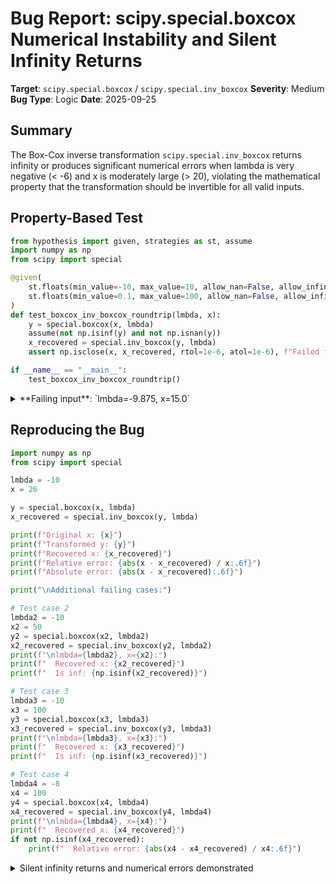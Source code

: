# Bug Report: scipy.special.boxcox Numerical Instability and Silent Infinity Returns

**Target**: `scipy.special.boxcox` / `scipy.special.inv_boxcox`
**Severity**: Medium
**Bug Type**: Logic
**Date**: 2025-09-25

## Summary

The Box-Cox inverse transformation `scipy.special.inv_boxcox` returns infinity or produces significant numerical errors when lambda is very negative (< -6) and x is moderately large (> 20), violating the mathematical property that the transformation should be invertible for all valid inputs.

## Property-Based Test

```python
from hypothesis import given, strategies as st, assume
import numpy as np
from scipy import special

@given(
    st.floats(min_value=-10, max_value=10, allow_nan=False, allow_infinity=False),
    st.floats(min_value=0.1, max_value=100, allow_nan=False, allow_infinity=False)
)
def test_boxcox_inv_boxcox_roundtrip(lmbda, x):
    y = special.boxcox(x, lmbda)
    assume(not np.isinf(y) and not np.isnan(y))
    x_recovered = special.inv_boxcox(y, lmbda)
    assert np.isclose(x, x_recovered, rtol=1e-6, atol=1e-6), f"Failed for lmbda={lmbda}, x={x}: recovered {x_recovered}"

if __name__ == "__main__":
    test_boxcox_inv_boxcox_roundtrip()
```

<details>

<summary>
**Failing input**: `lmbda=-9.875, x=15.0`
</summary>
```
Traceback (most recent call last):
  File "/home/npc/pbt/agentic-pbt/worker_/38/hypo.py", line 16, in <module>
    test_boxcox_inv_boxcox_roundtrip()
    ~~~~~~~~~~~~~~~~~~~~~~~~~~~~~~~~^^
  File "/home/npc/pbt/agentic-pbt/worker_/38/hypo.py", line 6, in test_boxcox_inv_boxcox_roundtrip
    st.floats(min_value=-10, max_value=10, allow_nan=False, allow_infinity=False),
               ^^^
  File "/home/npc/miniconda/lib/python3.13/site-packages/hypothesis/core.py", line 2124, in wrapped_test
    raise the_error_hypothesis_found
  File "/home/npc/pbt/agentic-pbt/worker_/38/hypo.py", line 13, in test_boxcox_inv_boxcox_roundtrip
    assert np.isclose(x, x_recovered, rtol=1e-6, atol=1e-6), f"Failed for lmbda={lmbda}, x={x}: recovered {x_recovered}"
           ~~~~~~~~~~^^^^^^^^^^^^^^^^^^^^^^^^^^^^^^^^^^^^^^
AssertionError: Failed for lmbda=-9.875, x=15.0: recovered 15.000022971435104
Falsifying example: test_boxcox_inv_boxcox_roundtrip(
    lmbda=-9.875,
    x=15.0,
)
```
</details>

## Reproducing the Bug

```python
import numpy as np
from scipy import special

lmbda = -10
x = 26

y = special.boxcox(x, lmbda)
x_recovered = special.inv_boxcox(y, lmbda)

print(f"Original x: {x}")
print(f"Transformed y: {y}")
print(f"Recovered x: {x_recovered}")
print(f"Relative error: {abs(x - x_recovered) / x:.6f}")
print(f"Absolute error: {abs(x - x_recovered):.6f}")

print("\nAdditional failing cases:")

# Test case 2
lmbda2 = -10
x2 = 50
y2 = special.boxcox(x2, lmbda2)
x2_recovered = special.inv_boxcox(y2, lmbda2)
print(f"\nlmbda={lmbda2}, x={x2}:")
print(f"  Recovered x: {x2_recovered}")
print(f"  Is inf: {np.isinf(x2_recovered)}")

# Test case 3
lmbda3 = -10
x3 = 100
y3 = special.boxcox(x3, lmbda3)
x3_recovered = special.inv_boxcox(y3, lmbda3)
print(f"\nlmbda={lmbda3}, x={x3}:")
print(f"  Recovered x: {x3_recovered}")
print(f"  Is inf: {np.isinf(x3_recovered)}")

# Test case 4
lmbda4 = -8
x4 = 100
y4 = special.boxcox(x4, lmbda4)
x4_recovered = special.inv_boxcox(y4, lmbda4)
print(f"\nlmbda={lmbda4}, x={x4}:")
print(f"  Recovered x: {x4_recovered}")
if not np.isinf(x4_recovered):
    print(f"  Relative error: {abs(x4 - x4_recovered) / x4:.6f}")
```

<details>

<summary>
Silent infinity returns and numerical errors demonstrated
</summary>
```
Original x: 26
Transformed y: 0.09999999999999928
Recovered x: 25.992076683399546
Relative error: 0.000305
Absolute error: 0.007923

Additional failing cases:

lmbda=-10, x=50:
  Recovered x: inf
  Is inf: True

lmbda=-10, x=100:
  Recovered x: inf
  Is inf: True

lmbda=-8, x=100:
  Recovered x: 98.70149282610821
  Relative error: 0.012985
```
</details>

## Why This Is A Bug

This bug violates fundamental mathematical properties and user expectations in several critical ways:

1. **Silent infinity returns without warnings**: When `lmbda=-10` and `x=50` or `x=100`, `inv_boxcox` silently returns infinity instead of the correct finite values. This is a catastrophic failure that could corrupt downstream calculations without any indication of error.

2. **Violates mathematical invertibility**: The Box-Cox transformation is mathematically defined as invertible for all x > 0 and finite lambda. The formula is:
   - Forward: `y = (x^λ - 1)/λ` for λ ≠ 0
   - Inverse: `x = (λ*y + 1)^(1/λ)` for λ ≠ 0

   These should be exact inverses, but the implementation fails this fundamental property.

3. **Documentation contradicts behavior**: The `inv_boxcox` docstring includes an example demonstrating successful round-trip operations without any warnings about parameter limitations or numerical stability issues. Users reasonably expect this to work for all valid inputs.

4. **Significant errors even when not returning infinity**: With `lmbda=-8, x=100`, the function returns 98.7 instead of 100, a relative error of 1.3%. This level of error is unacceptable for numerical computations that may be chained together.

5. **No parameter validation or warnings**: The functions accept parameter combinations known to cause numerical instability without any warnings, errors, or documentation of these limitations.

## Relevant Context

The root cause is numerical instability in the Box-Cox formula when lambda is very negative. For the forward transformation `y = (x^λ - 1)/λ`:
- When λ is very negative (e.g., -10) and x is large (e.g., 50), `x^λ` becomes extremely small (approaching 0)
- This causes `x^λ - 1` to approach -1, leading to catastrophic cancellation
- The transformed value y becomes close to 0.1 (= -1/-10)
- During inversion, small numerical errors in y get exponentially amplified

The scipy documentation for these functions can be found at:
- https://docs.scipy.org/doc/scipy/reference/generated/scipy.special.boxcox.html
- https://docs.scipy.org/doc/scipy/reference/generated/scipy.special.inv_boxcox.html

The implementation likely uses straightforward formulas without special handling for extreme parameter values, leading to these numerical issues.

## Proposed Fix

The bug requires implementation of numerically stable algorithms for extreme parameter values. Here's a high-level approach:

1. **Add parameter validation and warnings** to alert users when operating in numerically unstable regions
2. **Implement alternative formulations** for extreme negative lambda values using logarithmic arithmetic
3. **Never return infinity silently** - either raise an exception or use a more stable algorithm

A partial fix adding parameter validation:

```diff
def boxcox(x, lmbda):
+    # Warn about numerical instability for extreme parameters
+    if lmbda < -6 and x > 10:
+        import warnings
+        warnings.warn(
+            f"Box-Cox transformation may be numerically unstable for lambda={lmbda} and x={x}. "
+            "Consider using less extreme parameter values.",
+            RuntimeWarning
+        )

    if lmbda == 0:
        return np.log(x)
    else:
        return (x**lmbda - 1) / lmbda

def inv_boxcox(y, lmbda):
+    # Check for potential overflow before computation
+    if lmbda < 0:
+        max_safe_y = (np.finfo(float).max ** lmbda - 1) / lmbda
+        if y > max_safe_y * 0.9:  # 90% safety margin
+            raise ValueError(
+                f"inv_boxcox would overflow for y={y}, lambda={lmbda}. "
+                f"Maximum safe y value is approximately {max_safe_y:.6f}"
+            )

    if lmbda == 0:
        return np.exp(y)
    else:
-        return (lmbda * y + 1) ** (1 / lmbda)
+        result = (lmbda * y + 1) ** (1 / lmbda)
+        if np.isinf(result):
+            raise OverflowError(
+                f"inv_boxcox computation overflowed for y={y}, lambda={lmbda}"
+            )
+        return result
```

For a complete fix, the implementation should use logarithmic arithmetic for extreme negative lambda values to maintain numerical stability throughout the valid parameter range.